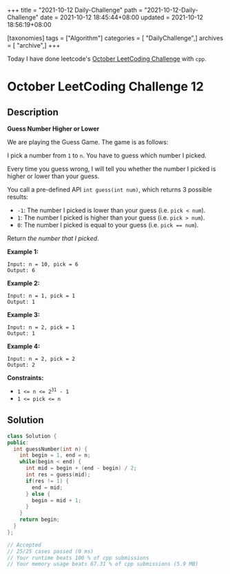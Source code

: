 +++
title = "2021-10-12 Daily-Challenge"
path = "2021-10-12-Daily-Challenge"
date = 2021-10-12 18:45:44+08:00
updated = 2021-10-12 18:56:19+08:00

[taxonomies]
tags = ["Algorithm"]
categories = [ "DailyChallenge",]
archives = [ "archive",]
+++

Today I have done leetcode's [October LeetCoding Challenge](https://leetcode.com/problems/guess-number-higher-or-lower/) with `cpp`.

<!-- more -->

# October LeetCoding Challenge 12

## Description

**Guess Number Higher or Lower**

We are playing the Guess Game. The game is as follows:

I pick a number from `1` to `n`. You have to guess which number I picked.

Every time you guess wrong, I will tell you whether the number I picked is higher or lower than your guess.

You call a pre-defined API `int guess(int num)`, which returns 3 possible results:

- `-1`: The number I picked is lower than your guess (i.e. `pick < num`).
- `1`: The number I picked is higher than your guess (i.e. `pick > num`).
- `0`: The number I picked is equal to your guess (i.e. `pick == num`).

Return *the number that I picked*.

 

**Example 1:**

```
Input: n = 10, pick = 6
Output: 6
```

**Example 2:**

```
Input: n = 1, pick = 1
Output: 1
```

**Example 3:**

```
Input: n = 2, pick = 1
Output: 1
```

**Example 4:**

```
Input: n = 2, pick = 2
Output: 2
```

 

**Constraints:**

<ul>
	<li><code>1 &lt;= n &lt;= 2<sup>31</sup> - 1</code></li>
	<li><code>1 &lt;= pick &lt;= n</code></li>
</ul>

## Solution

``` cpp
class Solution {
public:
  int guessNumber(int n) {
    int begin = 1, end = n;
    while(begin < end) {
      int mid = begin + (end - begin) / 2;
      int res = guess(mid);
      if(res != 1) {
        end = mid;
      } else {
        begin = mid + 1;
      }
    }
    return begin;
  }
};

// Accepted
// 25/25 cases passed (0 ms)
// Your runtime beats 100 % of cpp submissions
// Your memory usage beats 67.31 % of cpp submissions (5.9 MB)
```
